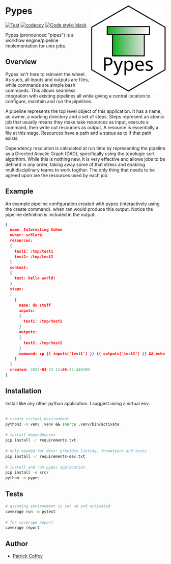# Pypes <a href='https://github.com/schlerp/pypes'><img src='.assets/pypes_logo.svg' align="right" height="270"/></a>

[![Test](https://github.com/schlerp/pypes/actions/workflows/tests.yml/badge.svg)](https://github.com/schlerp/pypes/actions/workflows/tests.yml)
[![codecov](https://codecov.io/gh/schlerp/pypes/branch/main/graph/badge.svg?token=8FDVK8PHF1)](https://codecov.io/gh/schlerp/pypes)
[![Code style: black](https://img.shields.io/badge/code%20style-black-000000.svg)](https://github.com/psf/black)

Pypes (pronounced "pipes") is a workflow engine/pipeline implementation for unix jobs.

## Overview

Pypes isn't here to reinvent the wheel. As such, all inputs and outputs are files, while commands are simple bash commands. This allows seamless integration with existing pipelines all while giving a central location to configure, maintain and run the pipelines.

A pipeline represents the top level object of this application. It has a name, an owner, a working directory and a set of steps. Steps represent an atomic job that usually means they make take resources as input, execute a command, then write out resources as output. A resource is essentially a file at this stage. Resources have a path and a status as to if that path exists.

Dependency resolution is calculated at run time by representing the pipeline as a Directed Acyclic Graph (DAG), specifically using the topologic sort algorithm. While this is nothing new, it is very effective and allows jobs to be defined in any order, taking away some of that stress and enabling multidisciplinary teams to work togther. The only thing that needs to be agreed upon are the resources used by each job.

## Example

An example pipeline configuration created with pypes (interactively using the create command). when ran would produce this output. Notice the pipeline definition is included in the output.

```json
{
  name: Interesting Cohen
  owner: schlerp
  resources:
  {
    test1: /tmp/test1
    test2: /tmp/test2
  }
  context:
  {
    test: hello world!
  }
  steps:
  [
    {
      name: do stuff
      inputs:
      {
        test1: /tmp/test1
      }
      outputs:
      {
        test2: /tmp/test2
      }
      command: cp {{ inputs['test1'] }} {{ outputs['test2'] }} && echo {{ context['test'] }}
    }
  ]
  created: 2022-03-22 12:05:22.448109
}
```

## Installation

Install like any other python application. I suggest using a virtual env.

```bash

# create virtual environment
python3 -m venv .venv && source .venv/bin/activate

# install dependencies
pip install -r requirements.txt

# only needed for devs: provides linting, formatters and tests
pip install -r requirements-dev.txt

# install and run pypes application
pip install -e src/
python -m pypes
```

## Tests

```bash
# assuming environment is set up and activated
coverage run -m pytest

# for coverage report
coverage report

```

## Author

- [Patrick Coffey](https://github.com/schlerp)
